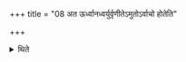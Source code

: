 +++
title = "08 अत ऊर्ध्वानध्वर्युर्वृणीतेऽमुतोऽर्वाचो होतेति"

+++

<details><summary>थिते</summary>

8. “The Adhvaryu mentions (the ancestor-R̥ṣis) from the youngest onwards, the Hotr̥ mentions from the eldest downwards”—Thus is known (from a Brāhmaṇa-text).  
</details>
